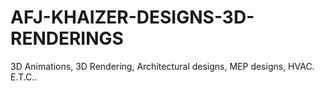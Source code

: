 # AFJ-KHAIZER-DESIGNS-3D-RENDERINGS
3D Animations, 3D Rendering, Architectural designs, MEP designs, HVAC. E.T.C..
